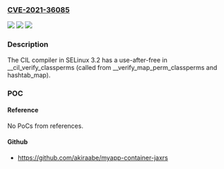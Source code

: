 ### [CVE-2021-36085](https://cve.mitre.org/cgi-bin/cvename.cgi?name=CVE-2021-36085)
![](https://img.shields.io/static/v1?label=Product&message=n%2Fa&color=blue)
![](https://img.shields.io/static/v1?label=Version&message=n%2Fa&color=blue)
![](https://img.shields.io/static/v1?label=Vulnerability&message=n%2Fa&color=brighgreen)

### Description

The CIL compiler in SELinux 3.2 has a use-after-free in __cil_verify_classperms (called from __verify_map_perm_classperms and hashtab_map).

### POC

#### Reference
No PoCs from references.

#### Github
- https://github.com/akiraabe/myapp-container-jaxrs

